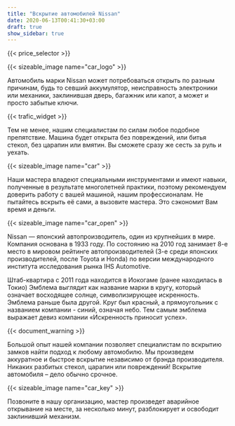 ```yaml
---
title: "Вскрытие автомобилей Nissan"
date: 2020-06-13T00:41:30+03:00
draft: true
show_sidebar: true
---
```


{{< price_selector >}}

{{< sizeable_image name="car_logo" >}}

Автомобиль марки Nissan может потребоваться открыть по разным причинам, будь то севший аккумулятор, неисправность электроники или механики, заклинившая дверь, багажник или капот, а может и просто забытые ключи. 

{{< trafic_widget >}}

Тем не менее, нашим специалистам по силам любое подобное препятствие. Машина будет открыта без повреждений, или битья стекол, без царапин или вмятин. Вы сможете сразу же сесть за руль и уехать.

{{< sizeable_image name="car" >}}

Наши мастера владеют специальными инструментами и имеют навыки, полученные в результате многолетней практики, поэтому рекомендуем доверить работу с вашей машиной, нашим профессионалам. Не пытайтесь вскрыть её сами, а вызовите мастера. Это сэкономит Вам время и деньги.

{{< sizeable_image name="car_open" >}}

Nissan — японский автопроизводитель, один из крупнейших в мире. Компания основана в 1933 году. По состоянию на 2010 год занимает 8-е место в мировом рейтинге автопроизводителей (3-е среди японских производителей, после Toyota и Honda) по версии международного института исследования рынка IHS Automotive. 

Штаб-квартира с 2011 года находится в Иокогаме (ранее находилась в Токио) Эмблема выглядит как название марки в кругу, который означает восходящее солнце, символизирующее искренность. Эмблема раньше была другой. Круг был красный, а прямоугольник с названием компании - синий, означая небо. Тем самым эмблема выражает девиз компании «Искренность приносит успех».

{{< document_warning >}}

Большой опыт нашей компании позволяет специалистам по вскрытию замков найти подход к любому автомобилю. Мы произведем аккуратное и быстрое вскрытие независимо от брэнда производителя. Никаких разбитых стекол, царапин или повреждений! Вскрытие автомобиля – дело обычно срочное. 

{{< sizeable_image name="car_key" >}}

Позвоните в нашу организацию, мастер произведет аварийное открывание на месте, за несколько минут, разблокирует и освободит заклинивший механизм.